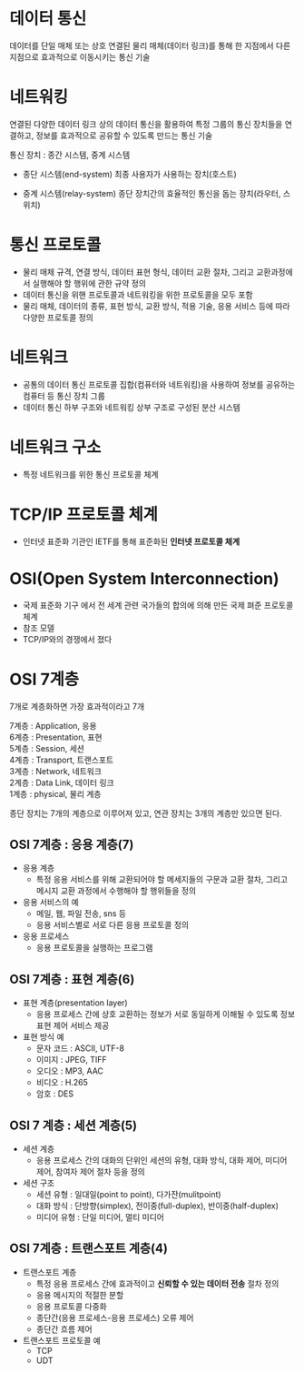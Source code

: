 # 데이터 통신
데이터를 단일 매체 또는 상호 연결된 물리 매체(데이터 링크)를 통해 한 지점에서 다른 지점으로 효과적으로 이동시키는 통신 기술

# 네트워킹
연결된 다양한 데이터 링크 상의 데이터 통신을 활용하여 특정 그룹의 통신 장치들을 연결하고, 정보를 효과적으로 공유할 수 있도록 만드는 통신 기술

통신 장치 : 종간 시스템, 중계 시스템 

* 종단 시스템(end-system)
최종 사용자가 사용하는 장치(호스트)

* 중계 시스템(relay-system)
종단 장치간의 효율적인 통신을 돕는 장치(라우터, 스위치)

# 통신 프로토콜
* 물리 매체 규격, 연결 방식, 데이터 표현 형식, 데이터 교환 절차, 그리고 교환과정에서 실행해야 할 행위에 관한 규약 정의
* 데이터 통신을 위핸 프로토콜과 네트워킹을 위한 프로토콜을 모두 포함
* 물리 매체, 데이터의 종류, 표현 방식, 교환 방식, 적용 기술, 응용 서비스 등에 따라 다양한 프로토콜 정의 

# 네트워크 
* 공통의 데이터 통신 프로토콜 집합(컴퓨터와 네트워킹)을 사용하여 정보를 공유하는 컴퓨터 등 통신 장치 그룹
* 데이터 통신 하부 구조와 네트워킹 상부 구조로 구성된 분산 시스템

# 네트워크 구소
* 특정 네트워크를 위한 통신 프로토콜 체계

# TCP/IP 프로토콜 체계
* 인터넷 표준화 기관인 IETF를 통해 표준화된 **인터넷 프로토콜 체계**

# OSI(Open System Interconnection)
* 국제 표준화 기구 에서 전 세계 관련 국가들의 합의에 의해 만든 국제 펴준 프로토콜 체계 
* 참조 모델
* TCP/IP와의 경쟁에서 졌다

# OSI 7계층
7개로 계층화하면 가장 효과적이라고 7개  

7계층 : Application, 응용  
6계층 : Presentation, 표현  
5계층 : Session, 세션  
4계층 : Transport, 트랜스포트  
3계층 : Network, 네트워크  
2계층 : Data Link, 데이터 링크  
1계층 : physical, 물리 계층  

종단 장치는 7개의 계층으로 이루어져 있고, 연관 장치는 3개의 계층만 있으면 된다.

## OSI 7계층 : 응용 계층(7)
* 응용 계층
    * 특정 응용 서비스를 위해 교환되어야 할 메세지들의 구문과 교환 절차, 그리고 메시지 교환 과정에서 수행해야 할 행위들을 정의
* 응용 서비스의 예
    * 메일, 웹, 파일 전송, sns 등
    * 응용 서비스별로 서로 다른 응용 프로토콜 정의
* 응용 프로세스
    * 응용 프로토콜을 실행하는 프로그램

## OSI 7계층 : 표현 계층(6)
* 표현 계층(presentation layer)
    * 응용 프로세스 간에 상호 교환하는 정보가 서로 동일하게 이해될 수 있도록 정보 표현 제어 서비스 제공
* 표현 방식 예
    * 문자 코드 : ASCII, UTF-8
    * 이미지 : JPEG, TIFF
    * 오디오 : MP3, AAC
    * 비디오 : H.265
    * 암호 : DES

## OSI 7 계층 : 세션 계층(5)
 * 세션 계층
    * 응용 프로세스 간의 대화의 단위인 세션의 유형, 대화 방식, 대화 제어, 미디어 제어, 참여자 제어 절차 등을 정의
* 세션 구조
    * 세션 유형 : 일대일(point to point), 다가잔(mulitpoint)
    * 대화 방식 : 단방향(simplex), 전이중(full-duplex), 반이중(half-duplex)
    * 미디어 유형 : 단일 미디어, 멀티 미디어

## OSI 7계층 : 트랜스포트 계층(4)
* 트랜스포트 계층
    * 특정 응용 프로세스 간에 효과적이고 **신뢰할 수 있는 데이터 전송** 절차 정의
    * 응용 메시지의 적절한 분할
    * 응용 프로토콜 다중화
    * 종단간(응용 프로세스-응용 프로세스) 오류 제어
    * 종단간 흐름 제어
* 트랜스포트 프로토콜 예
    * TCP
    * UDT